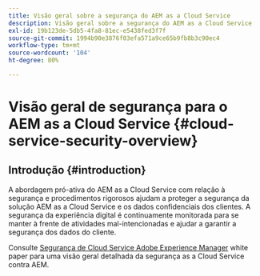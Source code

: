 ```yaml
---
title: Visão geral sobre a segurança do AEM as a Cloud Service
description: Visão geral sobre a segurança do AEM as a Cloud Service
exl-id: 19b123de-5db5-4fa8-81ec-e5438fed3f7f
source-git-commit: 1994b90e3876f03efa571a9ce65b9fb8b3c90ec4
workflow-type: tm+mt
source-wordcount: '104'
ht-degree: 80%

---
```


# Visão geral de segurança para o AEM as a Cloud Service {#cloud-service-security-overview}

## Introdução {#introduction}

A abordagem pró-ativa do AEM as a Cloud Service com relação à segurança e procedimentos rigorosos ajudam a proteger a segurança da solução AEM as a Cloud Service e os dados confidenciais dos clientes. A segurança da experiência digital é continuamente monitorada para se manter à frente de atividades mal-intencionadas e ajudar a garantir a segurança dos dados do cliente.

Consulte [Segurança de Cloud Service Adobe Experience Manager](https://www.adobe.com/content/dam/cc/en/security/pdfs/AEMCloudService_Security_Overview.pdf) white paper para uma visão geral detalhada da segurança as a Cloud Service contra AEM.
